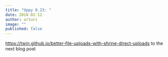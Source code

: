 ```yaml
---
title: "Uppy 0.23: "
date: 2018-02-12
author: arturi
image: ""
published: false
---
```


https://twin.github.io/better-file-uploads-with-shrine-direct-uploads to the next blog post
